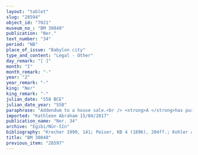 ```yaml
---
layout: "tablet"
slug: "28594"
object_id: "7021"
museum_no_: "BM 30848"
publication: "Ner."
text_number: "34"
period: "NB"
place_of_issue: "Babylon city"
type_and_content: "Legal - Other"
day_remark: "[ ]"
month: "I"
month_remark: "-"
year: "2"
year_remark: "-"
king: "Ner"
king_remark: "-"
julian_date: "558 BCE"
julian_date_year: "558"
paraphrase: "Addendum to a house sale.<br /> <strong>A </strong>has purchased (<em>ina qātē mahāru</em>) a house from <strong>B<sub>1</sub></strong>, <strong>B<sub>2</sub></strong>, <strong>C </strong>and C&#39;s brothers. The present document was drafted with the sole aim to point out that <strong><sup>f</sup></strong><strong>D</strong> was present to witness (<em>ana mukīnnūti</em> <em>a&scaron;ābu</em>) the conclusion of <strong>A</strong>&#39;s purchase (lit.<em> ina ṭuppi &scaron;a <strong>A</strong> </em>&quot;at <strong>A</strong>&#39;s tablet&rdquo;), thus implying her consent to it. Names of 3 witnesses and the scribe.<br /> <br /> <strong>A </strong>= Nab&ucirc;-ahhē-iddin/&Scaron;ulāya//Egibi; <strong>B<sub>1</sub></strong> = L&acirc;bā&scaron;i/Marduk-zēru-ibni; <strong>B<sub>2</sub></strong> = Kalbāya/Marduk-zēru-ibni; <strong>C</strong> = Gimil-Gula/Zēria; <strong><sup>f</sup>D</strong> = <sup>f</sup>Ilat/Nab&ucirc;-ēṭir"
imported: "Kathleen Abraham 15/04/2017"
publication_name: "Ner. 34"
archive: "Egibi/Nūr-Sîn"
bibliography: "Krecher 1990, 141; Peiser, KB 4 (1896), 204ff.; Kohler and Peiser, BRL 3 (1894), 62; Koschaker 1911, 261."
title: "BM 30848"
previous_item: "28597"
---
```

